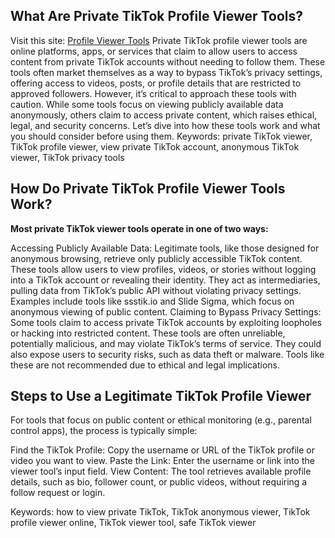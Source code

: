 ## What Are Private TikTok Profile Viewer Tools?
Visit this site: [Profile Viewer Tools](https://tiklooker.pages.dev/)
Private TikTok profile viewer tools are online platforms, apps, or services that claim to allow users to access content from private TikTok accounts without needing to follow them. These tools often market themselves as a way to bypass TikTok’s privacy settings, offering access to videos, posts, or profile details that are restricted to approved followers.
However, it’s critical to approach these tools with caution. While some tools focus on viewing publicly available data anonymously, others claim to access private content, which raises ethical, legal, and security concerns. Let’s dive into how these tools work and what you should consider before using them.
Keywords: private TikTok viewer, TikTok profile viewer, view private TikTok account, anonymous TikTok viewer, TikTok privacy tools

## How Do Private TikTok Profile Viewer Tools Work?
**Most private TikTok viewer tools operate in one of two ways:**

Accessing Publicly Available Data: Legitimate tools, like those designed for anonymous browsing, retrieve only publicly accessible TikTok content. These tools allow users to view profiles, videos, or stories without logging into a TikTok account or revealing their identity. They act as intermediaries, pulling data from TikTok’s public API without violating privacy settings. Examples include tools like ssstik.io and Slide Sigma, which focus on anonymous viewing of public content.
Claiming to Bypass Privacy Settings: Some tools claim to access private TikTok accounts by exploiting loopholes or hacking into restricted content. These tools are often unreliable, potentially malicious, and may violate TikTok’s terms of service. They could also expose users to security risks, such as data theft or malware. Tools like these are not recommended due to ethical and legal implications.

## Steps to Use a Legitimate TikTok Profile Viewer
For tools that focus on public content or ethical monitoring (e.g., parental control apps), the process is typically simple:


Find the TikTok Profile: Copy the username or URL of the TikTok profile or video you want to view.
Paste the Link: Enter the username or link into the viewer tool’s input field.
View Content: The tool retrieves available profile details, such as bio, follower count, or public videos, without requiring a follow request or login.

Keywords: how to view private TikTok, TikTok anonymous viewer, TikTok profile viewer online, TikTok viewer tool, safe TikTok viewer
